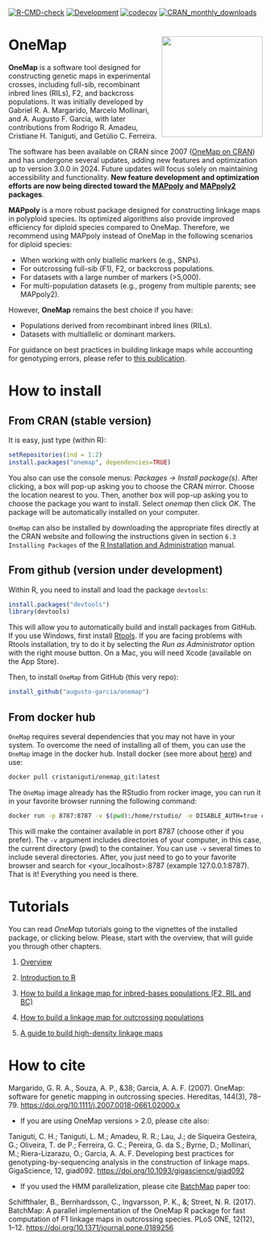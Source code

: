 <!-- badges: start -->
[![R-CMD-check](https://github.com/Cristianetaniguti/onemap/workflows/R-CMD-check/badge.svg)](https://github.com/Cristianetaniguti/onemap/actions)
[![Development](https://img.shields.io/badge/development-active-blue.svg)](https://img.shields.io/badge/development-active-blue.svg)
[![codecov](https://codecov.io/gh/Cristianetaniguti/onemap/branch/master/graph/badge.svg)](https://codecov.io/gh/Cristianetaniguti/onemap)
[![CRAN_monthly_downloads](https://cranlogs.r-pkg.org/badges/onemap)](https://cranlogs.r-pkg.org/badges/onemap)
  <!-- badges: end -->
  
# OneMap <img src="https://user-images.githubusercontent.com/7572527/119237022-0b19a400-bb11-11eb-9d45-228a59f22a1a.png" align="right" width="200"/>

**OneMap** is a software tool designed for constructing genetic maps in experimental crosses, including full-sib, recombinant inbred lines (RILs), F2, and backcross populations. It was initially developed by Gabriel R. A. Margarido, Marcelo Mollinari, and A. Augusto F. Garcia, with later contributions from Rodrigo R. Amadeu, Cristiane H. Taniguti, and Getúlio C. Ferreira.  

The software has been available on CRAN since 2007 ([OneMap on CRAN](https://cran.r-project.org/package=onemap)) and has undergone several updates, adding new features and optimization up to version 3.0.0 in 2024. Future updates will focus solely on maintaining accessibility and functionality. **New feature development and optimization efforts are now being directed toward the [MAPpoly](https://github.com/mmollina/MAPpoly) and [MAPpoly2](https://github.com/mmollina/mappoly2) packages**.  

**MAPpoly** is a more robust package designed for constructing linkage maps in polyploid species. Its optimized algorithms also provide improved efficiency for diploid species compared to OneMap. Therefore, we recommend using MAPpoly instead of OneMap in the following scenarios for diploid species:  

- When working with only biallelic markers (e.g., SNPs).  
- For outcrossing full-sib (F1), F2, or backcross populations.  
- For datasets with a large number of markers (>5,000).  
- For multi-population datasets (e.g., progeny from multiple parents; see MAPpoly2).  

However, **OneMap** remains the best choice if you have:  

- Populations derived from recombinant inbred lines (RILs).  
- Datasets with multiallelic or dominant markers.  

For guidance on best practices in building linkage maps while accounting for genotyping errors, please refer to [this publication](https://academic.oup.com/gigascience/article/doi/10.1093/gigascience/giad092/7330892).  


# How to install

## From CRAN (stable version)

It is easy, just type (within R):

```R
setRepositories(ind = 1:2)
install.packages("onemap", dependencies=TRUE)
```

You also can use the console menus: _Packages -> Install
package(s)_. After clicking, a box will pop-up asking you to choose
the CRAN mirror. Choose the location nearest to you. Then, another box
will pop-up asking you to choose the package you want to install.
Select _onemap_ then click _OK_. The package will be
automatically installed on your computer.

`OneMap` can also be installed by downloading the appropriate files
directly at the CRAN website and following the instructions given in section `6.3 Installing Packages` of the
[R Installation and Administration](https://cran.r-project.org/doc/manuals/R-admin.pdf)
manual.

## From github (version under development)

Within R, you need to install and load the package `devtools`:

```R
install.packages("devtools")
library(devtools)
```

This will allow you to automatically build and install packages from
GitHub. If you use Windows, first install
[Rtools](https://cran.r-project.org/bin/windows/Rtools/). If you are facing problems with Rtools installation, try to do it by selecting the *Run as Administrator* option with the right mouse button. On a Mac,
you will need Xcode (available on the App Store).

Then, to install `OneMap` from GitHub (this very repo):

```R
install_github("augusto-garcia/onemap")
```

## From docker hub

`OneMap` requires several dependencies that you may not have in your system. To overcome the need of installing all of them, you can use the `OneMap` image in the docker hub. Install docker (see more about [here](https://docs.docker.com/get-started/)) and use:

```bash
docker pull cristaniguti/onemap_git:latest
```

The `OneMap` image already has the RStudio from rocker image, you can run it in your favorite browser running the following command:

```bash
docker run -p 8787:8787 -v $(pwd):/home/rstudio/ -e DISABLE_AUTH=true cristaniguti/onemap_git
```

This will make the container available in port 8787 (choose other if you prefer). The `-v` argument includes directories of your computer, in this case, the current directory (pwd) to the container. You can use `-v` several times to include several directories. After, you just need to go to your favorite browser and search for <your_localhost>:8787 (example 127.0.0.1:8787). That is it! Everything you need is there.

# Tutorials

You can read _OneMap_ tutorials going to the vignettes of the
installed package, or clicking below. Please, start with the overview,
that will guide you through other chapters.

1. [Overview](https://statgen-esalq.github.io/tutorials/onemap/Overview.html)

2. [Introduction to R](https://statgen-esalq.github.io/tutorials/onemap/Introduction_R.html)

3. [How to build a linkage map for inbred-bases populations (F2, RIL and BC)](https://statgen-esalq.github.io/tutorials/onemap/Inbred_Based_Populations.html)

4. [How to build a linkage map for outcrossing populations](https://statgen-esalq.github.io/tutorials/onemap/Outcrossing_Populations.html)

5. [A guide to build high-density linkage maps](https://cristianetaniguti.github.io/Tutorials/onemap/Quick_HighDens/High_density_maps.html)

# How to cite

Margarido, G. R. A., Souza, A. P., &38; Garcia, A. A. F. (2007). OneMap: software for genetic mapping in outcrossing species. Hereditas, 144(3), 78–79. https://doi.org/10.1111/j.2007.0018-0661.02000.x

* If you are using OneMap versions > 2.0, please cite also:

Taniguti, C. H.; Taniguti, L. M.; Amadeu, R. R.; Lau, J.; de Siqueira Gesteira, G.; Oliveira, T. de P.; Ferreira, G. C.; Pereira, G. da S.;  Byrne, D.;  Mollinari, M.; Riera-Lizarazu, O.; Garcia, A. A. F. Developing best practices for genotyping-by-sequencing analysis in the construction of linkage maps. GigaScience, 12, giad092. https://doi.org/10.1093/gigascience/giad092

* If you used the HMM parallelization, please cite [BatchMap](https://github.com/bschiffthaler/BatchMap) paper too:

Schiffthaler, B., Bernhardsson, C., Ingvarsson, P. K., &; Street, N. R. (2017). BatchMap: A parallel implementation of the OneMap R package for fast computation of F1 linkage maps in outcrossing species. PLoS ONE, 12(12), 1–12. https://doi.org/10.1371/journal.pone.0189256